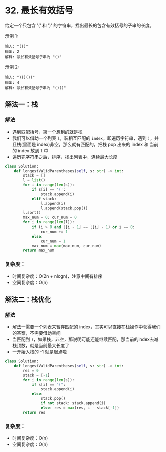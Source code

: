 # 32. 最长有效括号
给定一个只包含 '(' 和 ')' 的字符串，找出最长的包含有效括号的子串的长度。

示例 1:
```
输入: "(()"
输出: 2
解释: 最长有效括号子串为 "()"
```
示例 2:
```
输入: ")()())"
输出: 4
解释: 最长有效括号子串为 "()()"
```

## 解法一：栈
### 解法
- 遇到匹配括号，第一个想到的就是栈
- 我们可以借助一个列表 `l`，装相互匹配的 `index`。即遍历字符串，遇到 `)`，并且栈(里面是 index)非空，那么就有匹配的，把栈 pop 出来的 index 和 当前的 index 放到 `l` 中
- 遍历完字符串之后，排序，找出列表中，连续最大长度

```python
class Solution:
    def longestValidParentheses(self, s: str) -> int:
        stack = []
        l = list()
        for i in range(len(s)):
            if s[i] == '(':
                stack.append(i)
            elif stack:
                l.append(i)
                l.append(stack.pop())
        l.sort()
        max_num = 0; cur_num = 0
        for i in range(len(l)):
            if (i > 0 and l[i - 1] == l[i] - 1) or i == 0:
                cur_num += 1
            else:
                cur_num = 1
            max_num = max(max_num, cur_num)
        return max_num
```

### 复杂度：
- 时间复杂度：O(2n + nlogn)，注意中间有排序
- 空间复杂度：O(n)

## 解法二：栈优化
### 解法
- 解法一需要一个列表来暂存匹配的 index，其实可以直接在栈操作中获得我们的答案，不需要借助空间
- 当匹配到 `)`，如果栈，非空，那说明可能还能继续匹配，那当前的index去减栈顶数，就是当前最大长度了
- 一开始入栈的 -1 就是起点啦
```python
class Solution:
    def longestValidParentheses(self, s: str) -> int:
        res = 0
        stack = [-1]
        for i in range(len(s)):
            if s[i] == "(":
                stack.append(i)
            else:
                stack.pop()
                if not stack: stack.append(i)
                else: res = max(res, i - stack[-1])
        return res
```

### 复杂度：
- 时间复杂度：O(n)
- 空间复杂度：O(n)